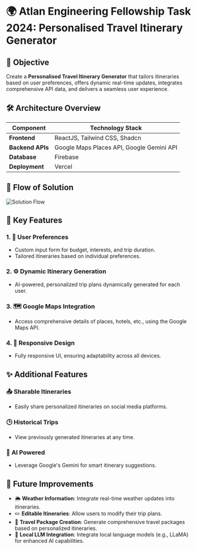 # 🌍 Atlan Engineering Fellowship Task 2024: Personalised Travel Itinerary Generator

## 🚀 Objective
Create a **Personalised Travel Itinerary Generator** that tailors itineraries based on user preferences, offers dynamic real-time updates, integrates comprehensive API data, and delivers a seamless user experience.

## 🛠️ Architecture Overview

| **Component**    | **Technology Stack**                                 |
|------------------|------------------------------------------------------|
| **Frontend**     | ReactJS, Tailwind CSS, Shadcn                         |
| **Backend APIs** | Google Maps Places API, Google Gemini API             |
| **Database**     | Firebase                                              |
| **Deployment**   | Vercel                                                |

## 🔄 Flow of Solution
![Solution Flow](https://github.com/user-attachments/assets/cde9a8c9-4fb2-467e-b22c-ae734740a749)

## 🌟 Key Features

### 1. 🎯 **User Preferences**
- Custom input form for budget, interests, and trip duration.
- Tailored itineraries based on individual preferences.

### 2. ⚙️ **Dynamic Itinerary Generation**
- AI-powered, personalized trip plans dynamically generated for each user.

### 3. 🗺️ **Google Maps Integration**
- Access comprehensive details of places, hotels, etc., using the Google Maps API.

### 4. 📱 **Responsive Design**
- Fully responsive UI, ensuring adaptability across all devices.

## ✨ Additional Features

### 📤 **Sharable Itineraries**
- Easily share personalized itineraries on social media platforms.

### 🕒 **Historical Trips**
- View previously generated itineraries at any time.

### 🤖 **AI Powered**
- Leverage Google's Gemini for smart itinerary suggestions.

## 🚧 Future Improvements

- 🌦️ **Weather Information**: Integrate real-time weather updates into itineraries.
- ✏️ **Editable Itineraries**: Allow users to modify their trip plans.
- 🎒 **Travel Package Creation**: Generate comprehensive travel packages based on personalized itineraries.
- 🦙 **Local LLM Integration**: Integrate local language models (e.g., LLaMA) for enhanced AI capabilities.
